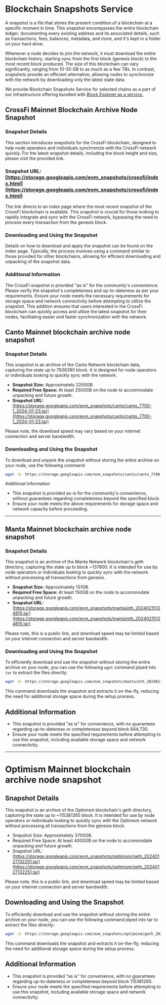 # Blockchain Snapshots Service 

A snapshot is a file that stores the present condition of a blockchain at a specific moment in time. This snapshot encompasses the entire blockchain ledger, documenting every existing address and its associated details, such as transactions, fees, balances, metadata, and more, and it's kept in a folder on your hard drive.

Whenever a node decides to join the network, it must download the entire blockchain history, starting sync from the first block (genesis block) to the most recent block produced. The size of this blockchain can vary significantly, ranging from 10-50 GB to as much as a few TBs. In contrast, snapshots provide an efficient alternative, allowing nodes to synchronize with the network by downloading only the latest state data.

We provide Blockchain Snapshots Service for selected chains as a part of our infrastructure offering bundled with [Block Explorer as a service.](https://b2b.dex.guru/explorer) 


## CrossFi Mainnet Blockchain Archive Node Snapshot

### Snapshot Details
This section introduces snapshots for the CrossFi blockchain, designed to help node operators and individuals synchronize with the CrossFi network quickly. For the latest snapshot details, including the block height and size, please visit the provided link.

### Snapshot URL: [https://storage.googleapis.com/evm_snapshots/crossfi/index.html](https://storage.googleapis.com/evm_snapshots/crossfi/index.html)

The link directs to an index page where the most recent snapshot of the CrossFi blockchain is available. This snapshot is crucial for those looking to rapidly integrate and sync with the CrossFi network, bypassing the need to process every transaction from the genesis block.

### Downloading and Using the Snapshot
Details on how to download and apply the snapshot can be found on the index page. Typically, the process involves using a command similar to those provided for other blockchains, allowing for efficient downloading and unpacking of the snapshot data.

### Additional Information
The CrossFi snapshot is provided "as is" for the community's convenience. Please verify the snapshot's completeness and up-to-dateness as per your requirements.
Ensure your node meets the necessary requirements for storage space and network connectivity before attempting to utilize the snapshot.
This addition ensures that users interested in the CrossFi blockchain can quickly access and utilize the latest snapshot for their nodes, facilitating easier and faster synchronization with the network.

## Canto Mainnet blockchain archive node snapshot

### Snapshot Details

This snapshot is an archive of the Canto Network blockchain data, capturing the state up to 7926390 block. It is designed for node operators or individuals looking to quickly sync with the network.

- **Snapshot Size:** Approximately 2200GB.
- **Required Free Space:** At least 2500GB on the node to accommodate unpacking and future growth.
- **Snapshot URL:** [https://storage.googleapis.com/evm_snapshots/canto/canto_7700-1_2024-01-23.tar](https://storage.googleapis.com/evm_snapshots/canto/canto_7700-1_2024-01-23.tar)

Please note, the download speed may vary based on your internet connection and server bandwidth.

### Downloading and Using the Snapshot

To download and unpack the snapshot without storing the entire archive on your node, use the following command:

```bash
wget -O- https://storage.googleapis.com/evm_snapshots/canto/canto_7700-1_2024-01-23.tar | tar -xv
```

Additional Information
- This snapshot is provided as-is for the community's convenience, without guarantees regarding completeness beyond the specified block.
- Ensure your node meets the above requirements for storage space and network capacity before proceeding.
---------------------------------
## Manta Mainnet blockchain archive node snapshot

### Snapshot Details

This snapshot is an archive of the Manta Network blockchain's geth directory, capturing the state up to block ~137800. It is intended for use by node operators or individuals looking to quickly sync with the network without processing all transactions from genesis.

- **Snapshot Size:** Approximately 131GB.
- **Required Free Space:** At least 150GB on the node to accommodate unpacking and future growth.
- **Snapshot URL:** [https://storage.googleapis.com/evm_snapshots/manta/eth_20240215124815.tar](https://storage.googleapis.com/evm_snapshots/manta/eth_20240215124815.tar)

Please note, this is a public link, and download speed may be limited based on your internet connection and server bandwidth.

### Downloading and Using the Snapshot

To efficiently download and use the snapshot without storing the entire archive on your node, you can use the following `wget` command piped into `tar` to extract the files directly:

```bash
wget -O- https://storage.googleapis.com/evm_snapshots/manta/eth_20240215124815.tar | tar -xv
```

This command downloads the snapshot and extracts it on-the-fly, reducing the need for additional storage space during the setup process.

## Additional Information
- This snapshot is provided "as is" for convenience, with no guarantees regarding up-to-dateness or completeness beyond block 844,730.
- Ensure your node meets the specified requirements before attempting to use this snapshot, including available storage space and network connectivity.
---------------------------------
# Optimism Mainnet blockchain archive node snapshot

## Snapshot Details

This snapshot is an archive of the Optimism blockchain's geth directory, capturing the state up to ~115381265 block. It is intended for use by node operators or individuals looking to quickly sync with the Optimism network without processing all transactions from the genesis block.

- Snapshot Size: Approximately 3700GB.
- Required Free Space: At least 4000GB on the node to accommodate unpacking and future growth.
- Snapshot URL: [https://storage.googleapis.com/evm_snapshots/optimism/geth_20240127132251.tar](https://storage.googleapis.com/evm_snapshots/optimism/geth_20240127132251.tar)

Please note, this is a public link, and download speed may be limited based on your internet connection and server bandwidth.

## Downloading and Using the Snapshot

To efficiently download and use the snapshot without storing the entire archive on your node, you can use the following command piped into tar to extract the files directly:

```bash
wget -O- https://storage.googleapis.com/evm_snapshots/optimism/geth_20240127132251.tar | tar -xv
```

This command downloads the snapshot and extracts it on-the-fly, reducing the need for additional storage space during the setup process.

## Additional Information
- This snapshot is provided "as is" for convenience, with no guarantees regarding up-to-dateness or completeness beyond block 115381265.
- Ensure your node meets the specified requirements before attempting to use this snapshot, including available storage space and network connectivity.
